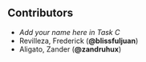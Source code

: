 ## Contributors
- _Add your name here in Task C_
- Revilleza, Frederick (**@blissfuljuan**)
- Aligato, Zander (**@zandruhux**)

